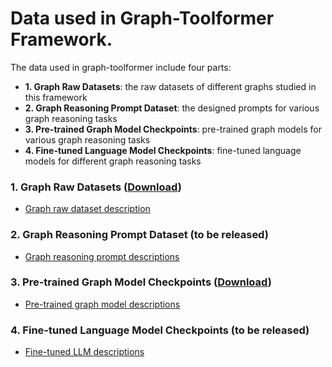 # Data used in Graph-Toolformer Framework.

The data used in graph-toolformer include four parts:

- **1. Graph Raw Datasets**: the raw datasets of different graphs studied in this framework
- **2. Graph Reasoning Prompt Dataset**: the designed prompts for various graph reasoning tasks
- **3. Pre-trained Graph Model Checkpoints**: pre-trained graph models for various graph reasoning tasks
- **4. Fine-tuned Language Model Checkpoints**: fine-tuned language models for different graph reasoning tasks


### 1. Graph Raw Datasets ([Download](https://drive.google.com/file/d/1lC23j9RYMb44JRJybxIpUtxuQ2lW58n_/view?usp=sharing))

- [Graph raw dataset description](https://github.com/jwzhanggy/Graph_Toolformer/tree/main/Graph_Toolformer_Package#graph-datasets-used-in-graph-toolformer)

### 2. Graph Reasoning Prompt Dataset (to be released)

- [Graph reasoning prompt descriptions](https://github.com/jwzhanggy/Graph_Toolformer/tree/main/Graph_Toolformer_LLM_Training/prompt)

### 3. Pre-trained Graph Model Checkpoints ([Download](https://drive.google.com/file/d/15dMT96MHES56hV1MNlCrf2RWKPnyecao/view?usp=sharing))

- [Pre-trained graph model descriptions](https://github.com/jwzhanggy/Graph_Toolformer/tree/main/Graph_Toolformer_Package#pre-trained-graph-models)

### 4. Fine-tuned Language Model Checkpoints (to be released)

- [Fine-tuned LLM descriptions](https://github.com/jwzhanggy/Graph_Toolformer/tree/main/Graph_Toolformer_Package#pre-trained-graph-models-used-in-graph-toolformer)

